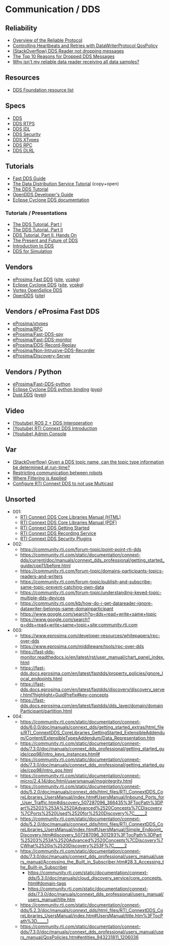 # Communication / DDS

## Reliability
* [Overview of the Reliable Protocol](https://community.rti.com/static/documentation/connext-dds/5.3.0/doc/manuals/connext_dds/html_files/RTI_ConnextDDS_CoreLibraries_UsersManual/Content/UsersManual/Overview_of_the_Reliable_Protocol.htm#reliable_1394042328_613376)
* [Controlling Heartbeats and Retries with DataWriterProtocol QosPolicy](https://community.rti.com/static/documentation/connext-dds/5.3.0/doc/manuals/connext_dds/html_files/RTI_ConnextDDS_CoreLibraries_UsersManual/Content/UsersManual/Controlling_Heartbeats_and_Retries.htm)
* [(StackOverflow) DDS Reader not dropping messages](https://stackoverflow.com/questions/60537723/dds-reader-not-dropping-messages)
* [The Top 10 Reasons for Dropped DDS Messages](https://www.rti.com/blog/top-10-reasons-for-dropped-dds-messages)
* [Why isn't my reliable data reader receiving all data samples?](https://community.rti.com/kb/why-isnt-my-reliable-data-reader-receiving-all-data-samples)

## Resources
* [DDS Foundation resource list](https://www.dds-foundation.org/dds-resources/)

## Specs
* [DDS](https://www.omg.org/spec/DDS/1.4/PDF)
* [DDS RTPS](https://www.omg.org/spec/DDSI-RTPS/2.5/PDF)
* [DDS IDL](https://www.omg.org/spec/IDL/4.2/PDF)
* [DDS Security](https://www.omg.org/spec/DDS-SECURITY/1.2/PDF)
* [DDS XTypes](https://www.omg.org/spec/DDS-XTypes/1.3/PDF)
* [DDS RPC](https://www.omg.org/spec/DDS-RPC/1.0/PDF)
* [DDS DLRL](https://www.omg.org/spec/DDS-DLRL/1.4/PDF)

## Tutorials
* [Fast DDS Guide](https://fast-dds.docs.eprosima.com/en/latest/fastdds/getting_started/getting_started.html)
* [The Data Distribution Service Tutorial](https://www.researchgate.net/profile/Angelo-Corsaro/publication/273136749_The_Data_Distribution_Service_Tutorial/links/54f971d20cf28d6deca482a7/The-Data-Distribution-Service-Tutorial.pdf) (copy+open)
* [The DDS Tutorial](https://download.zettascale.online/www/docs/OpenSplice/v6/pdfs/OpenSplice_DDSTutorial.pdf)
* [OpenDDS Developer's Guide](https://downloads.opendds.org/OpenDDS/OpenDDS-latest.pdf)
* [Eclipse Cyclone DDS documentation](https://cyclonedds.io/docs/cyclonedds/latest/)

### Tutorials / Presentations
* [The DDS Tutorial. Part I](https://www.dds-foundation.org/sites/default/files/Tutorial-Part.I.pdf)
* [The DDS Tutorial. Part II](https://www.dds-foundation.org/sites/default/files/Tutorial-Part.II_.pdf)
* [DDS Tutorial. Part II. Hands On](https://www.dds-foundation.org/sites/default/files/DDS_Tutorial_RTEW09.pdf)
* [The Present and Future of DDS](https://www.onem2m.org/images/ppt/TP-2017-0164-The_Present_and_Future_of_DDS.pdf)
* [Introduction to DDS](https://www.dds-foundation.org/sites/default/files/DDS_Introduction_Tutorial_00-T1_Pardo-Castellote.pdf)
* [DDS for Simulation](https://www.simulationinformation.com/wp-content/uploads/2019/04/rti-ncs-seminar.pdf)

## Vendors
* [eProsima Fast DDS](https://github.com/eProsima/Fast-DDS) ([site](https://fast-dds.docs.eprosima.com/), [vcpkg](https://vcpkg.io/en/package/fastdds))
* [Eclipse Cyclone DDS](https://github.com/eclipse-cyclonedds/cyclonedds) ([site](https://cyclonedds.io/), [vcpkg](https://vcpkg.io/en/package/cyclonedds-cxx))
* [Vortex OpenSplice DDS](https://github.com/ADLINK-IST/opensplice)
* [OpenDDS](https://github.com/OpenDDS/OpenDDS) ([site](https://opendds.org/))

## Vendors / eProsima Fast DDS
* [eProsima/xtypes](https://github.com/eProsima/xtypes)
* [eProsima/RPC](https://github.com/eProsima/RPC)
* [eProsima/Fast-DDS-spy](https://github.com/eProsima/Fast-DDS-spy)
* [eProsima/Fast-DDS-monitor](https://github.com/eProsima/Fast-DDS-monitor)
* [eProsima/DDS-Record-Replay](https://github.com/eProsima/DDS-Record-Replay)
* [eProsima/Non-Intrusive-DDS-Recorder](https://github.com/eProsima/Non-Intrusive-DDS-Recorder)
* [eProsima/Discovery-Server](https://github.com/eProsima/Discovery-Server)

## Vendors / Python
* [eProsima/Fast-DDS-python](https://github.com/eProsima/Fast-DDS-python)
* [Eclipse Cyclone DDS python binding](https://github.com/eclipse-cyclonedds/cyclonedds-python) ([pypi](https://pypi.org/project/cyclonedds/))
* [Dust DDS](https://github.com/s2e-systems/dust-dds/tree/main/bindings/python) ([pypi](https://pypi.org/project/dust-dds/))

## Video
* [(Youtube) ROS 2 + DDS Interoperation](https://www.youtube.com/watch?v=GGqcrccWfeE)
* [(Youtube) RTI Connext DDS Introduction](https://www.youtube.com/watch?v=b-kwbVKfSF0)
* [(Youtube) Admin Console](https://www.youtube.com/watch?v=Ob_weer8Om4)

## Var
* [(StackOverflow) Given a DDS topic name, can the topic type information be determined at run-time?](https://stackoverflow.com/questions/47416153/given-a-dds-topic-name-can-the-topic-type-information-be-determined-at-run-time)
* [Restricting communication between robots](https://discourse.ros.org/t/restricting-communication-between-robots/2931/34)
* [Where Filtering is Applied](https://community.rti.com/static/documentation/connext-dds/7.5.0/doc/manuals/connext_dds_professional/users_manual/users_manual/Where_Filtering_is_Applied.htm)
* [Configure RTI Connext DDS to not use Multicast](https://community.rti.com/howto/configure-rti-connext-dds-not-use-multicast)

## Unsorted
* 001:
  * [RTI Connext DDS Core Libraries Manual (HTML)](https://community.rti.com/static/documentation/connext-dds/6.1.0/doc/manuals/connext_dds_professional/users_manual/index.htm)
  * [RTI Connext DDS Core Libraries Manual (PDF)](https://community.rti.com/static/documentation/connext-dds/6.1.0/doc/manuals/connext_dds_professional/users_manual/RTI_ConnextDDS_CoreLibraries_UsersManual.pdf)
  * [RTI Connext DDS Getting Started](https://community.rti.com/static/documentation/connext-dds/6.1.0/doc/manuals/connext_dds_professional/getting_started_guide/cpp11/before.html)
  * [RTI Connext DDS Recording Service](https://community.rti.com/static/documentation/connext-dds/6.1.0/doc/manuals/connext_dds_professional/services/recording_service/index.html)
  * [RTI Connext DDS Security Plugins](https://community.rti.com/static/documentation/connext-dds/6.1.0/doc/manuals/connext_dds_secure/getting_started_guide/cpp11/intro.html)
* 002:
  * https://community.rti.com/forum-topic/point-point-rti-dds
  * https://community.rti.com/static/documentation/connext-dds/current/doc/manuals/connext_dds_professional/getting_started_guide/cpp11/before.html
  * https://community.rti.com/forum-topic/domains-participants-topics-readers-and-writers
  * https://community.rti.com/forum-topic/publish-and-subscribe-same-topic-prevent-catching-own-data
  * https://community.rti.com/forum-topic/understanding-keyed-topic-multiple-dds-devices
  * https://community.rti.com/kb/how-do-i-get-datareader-ignore-datawriter-belongs-same-domainparticipant
  * https://www.google.com/search?q=dds+read+write+same+topic
  * https://www.google.com/search?q=dds+read+write+same+topic+site:community.rti.com
* 003:
  * https://www.eprosima.com/developer-resources/whitepapers/rpc-over-dds
  * https://www.eprosima.com/middleware/tools/rpc-over-dds
  * https://fast-dds-monitor.readthedocs.io/en/latest/rst/user_manual/chart_panel_index.html
  * https://fast-dds.docs.eprosima.com/en/latest/fastdds/property_policies/ignore_local_endpoints.html
  * https://fast-dds.docs.eprosima.com/en/latest/fastdds/discovery/discovery_server.html?highlight=GuidPrefix#key-concepts
  * https://fast-dds.docs.eprosima.com/en/latest/fastdds/dds_layer/domain/domainParticipant/partition.html
* 004:
  * https://community.rti.com/static/documentation/connext-dds/6.0.0/doc/manuals/connext_dds/getting_started_extras/html_files/RTI_ConnextDDS_CoreLibraries_GettingStarted_ExtensibleAddendum/Content/ExtensibleTypesAddendum/Data_Representation.htm
  * https://community.rti.com/static/documentation/connext-dds/7.3.0/doc/manuals/connext_dds_professional/getting_started_guide/cpp98/intro_keys_instances.html#
  * https://community.rti.com/static/documentation/connext-dds/7.3.0/doc/manuals/connext_dds_professional/getting_started_guide/cpp98/intro_qos.html
  * https://community.rti.com/static/documentation/connext-micro/2.4.14/doc/html/usersmanual/msgintegrity.html
  * https://community.rti.com/static/documentation/connext-dds/5.2.0/doc/manuals/connext_dds/html_files/RTI_ConnextDDS_CoreLibraries_UsersManual/index.htm#UsersManual/Inbound_Ports_for_User_Traffic.htm#discovery_507287096_366435%3FTocPath%3DPart%25203%253A%2520Advanced%2520Concepts%7CDiscovery%7CPorts%2520Used%2520for%2520Discovery%7C_____2
  * https://community.rti.com/static/documentation/connext-dds/5.2.0/doc/manuals/connext_dds/html_files/RTI_ConnextDDS_CoreLibraries_UsersManual/index.htm#UsersManual/Simple_Endpoint_Discovery.htm#discovery_507287096_301293%3FTocPath%3DPart%25203%253A%2520Advanced%2520Concepts%7CDiscovery%7CWhat%2520is%2520Discovery%253F%7C_____2
  * https://community.rti.com/static/documentation/connext-dds/7.3.0/doc/manuals/connext_dds_professional/users_manual/users_manual/Accessing_the_Built_in_Subscriber.htm#28.3_Accessing_the_Built-in_Subscriber
    * https://community.rti.com/static/documentation/connext-dds/5.3.0/doc/manuals/cloud_discovery_service/core_concepts.html#domain-tags
    * https://community.rti.com/static/documentation/connext-dds/7.3.0/doc/manuals/connext_dds_professional/users_manual/users_manual/title.htm
  * https://community.rti.com/static/documentation/connext-dds/5.2.3/doc/manuals/connext_dds/html_files/RTI_ConnextDDS_CoreLibraries_UsersManual/index.htm#UsersManual/title.htm%3FTocPath%3D_____1
  * https://community.rti.com/static/documentation/connext-dds/7.3.0/doc/manuals/connext_dds_professional/users_manual/users_manual/QosPolicies.htm#entities_943231811_1206036
  
